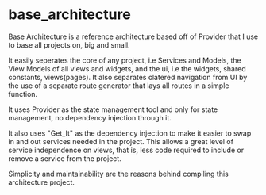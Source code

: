 # base_architecture

Base Architecture is a reference architecture based off of Provider that I use to base all projects on, big and small.

It easily seperates the core of any project, i.e Services and Models, the View Models of all views and widgets,
and the ui, i.e the widgets, shared constants, views(pages).
It also separates clatered navigation from UI by the use of a separate route generator that lays all routes in a simple function.

It uses Provider as the state management tool and only for state management, no dependency injection through it.

It also uses "Get_It" as the dependency injection to make it easier to swap in and out services needed in the project.
This allows a great level of service independence on views, that is, less code required to include or remove a service from the project.

Simplicity and maintainability are the reasons behind compiling this architecture project.
